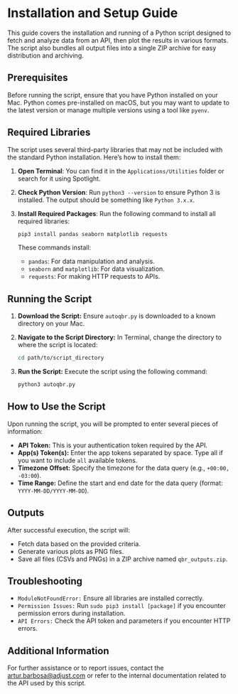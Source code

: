 # Installation and Setup Guide

This guide covers the installation and running of a Python script designed to fetch and analyze data from an API, then plot the results in various formats. The script also bundles all output files into a single ZIP archive for easy distribution and archiving.

## Prerequisites

Before running the script, ensure that you have Python installed on your Mac. Python comes pre-installed on macOS, but you may want to update to the latest version or manage multiple versions using a tool like `pyenv`.

## Required Libraries

The script uses several third-party libraries that may not be included with the standard Python installation. Here’s how to install them:

1. **Open Terminal**: You can find it in the `Applications/Utilities` folder or search for it using Spotlight.
2. **Check Python Version**: Run `python3 --version` to ensure Python 3 is installed. The output should be something like `Python 3.x.x`.
3. **Install Required Packages**: Run the following command to install all required libraries:

   ```bash
   pip3 install pandas seaborn matplotlib requests
    ```
    These commands install:
    - `pandas`: For data manipulation and analysis.
    - `seaborn` and `matplotlib`: For data visualization.
    - `requests`: For making HTTP requests to APIs.

## Running the Script

1. **Download the Script:** Ensure `autoqbr.py` is downloaded to a known directory on your Mac.
2. **Navigate to the Script Directory:** In Terminal, change the directory to where the script is located:

   ```bash
   cd path/to/script_directory
   ```
3. **Run the Script:** Execute the script using the following command:
   ```bash
   python3 autoqbr.py
   ```

## How to Use the Script

Upon running the script, you will be prompted to enter several pieces of information:

- **API Token:** This is your authentication token required by the API.
- **App(s) Token(s):** Enter the app tokens separated by space. Type all if you want to include `all` available tokens.
- **Timezone Offset:** Specify the timezone for the data query (e.g., `+00:00, -03:00`).
- **Time Range:** Define the start and end date for the data query (format: `YYYY-MM-DD/YYYY-MM-DD`).

## Outputs

After successful execution, the script will:

- Fetch data based on the provided criteria.
- Generate various plots as PNG files.
- Save all files (CSVs and PNGs) in a ZIP archive named `qbr_outputs.zip`.

## Troubleshooting

- `ModuleNotFoundError:` Ensure all libraries are installed correctly.
- `Permission Issues:` Run `sudo pip3 install [package]` if you encounter permission errors during installation.
- `API Errors:` Check the API token and parameters if you encounter HTTP errors.

## Additional Information

For further assistance or to report issues, contact the artur.barbosa@adjust.com or refer to the internal documentation related to the API used by this script.
